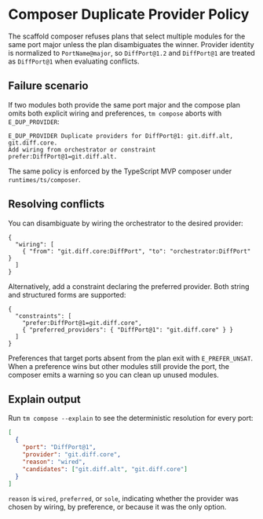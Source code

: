 # Composer Duplicate Provider Policy

The scaffold composer refuses plans that select multiple modules for the same
port major unless the plan disambiguates the winner. Provider identity is
normalized to `PortName@major`, so `DiffPort@1.2` and `DiffPort@1` are treated as
`DiffPort@1` when evaluating conflicts.

## Failure scenario

If two modules both provide the same port major and the compose plan omits both
explicit wiring and preferences, `tm compose` aborts with `E_DUP_PROVIDER`:

```
E_DUP_PROVIDER Duplicate providers for DiffPort@1: git.diff.alt, git.diff.core.
Add wiring from orchestrator or constraint prefer:DiffPort@1=git.diff.alt.
```

The same policy is enforced by the TypeScript MVP composer under
`runtimes/ts/composer`.

## Resolving conflicts

You can disambiguate by wiring the orchestrator to the desired provider:

```jsonc
{
  "wiring": [
    { "from": "git.diff.core:DiffPort", "to": "orchestrator:DiffPort" }
  ]
}
```

Alternatively, add a constraint declaring the preferred provider. Both string
and structured forms are supported:

```jsonc
{
  "constraints": [
    "prefer:DiffPort@1=git.diff.core",
    { "preferred_providers": { "DiffPort@1": "git.diff.core" } }
  ]
}
```

Preferences that target ports absent from the plan exit with `E_PREFER_UNSAT`.
When a preference wins but other modules still provide the port, the composer
emits a warning so you can clean up unused modules.

## Explain output

Run `tm compose --explain` to see the deterministic resolution for every port:

```json
[
  {
    "port": "DiffPort@1",
    "provider": "git.diff.core",
    "reason": "wired",
    "candidates": ["git.diff.alt", "git.diff.core"]
  }
]
```

`reason` is `wired`, `preferred`, or `sole`, indicating whether the provider was
chosen by wiring, by preference, or because it was the only option.
